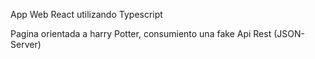 App Web React utilizando Typescript

Pagina orientada a harry Potter, consumiento una fake Api Rest (JSON-Server)
